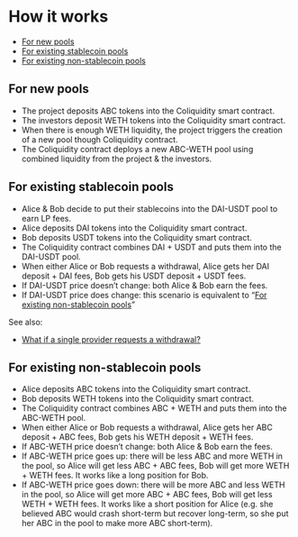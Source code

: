 # How it works

- [For new pools](#for-new-pools)
- [For existing stablecoin pools](#for-existing-stablecoin-pools)
- [For existing non-stablecoin pools](#for-existing-non-stablecoin-pools)

## For new pools

- The project deposits ABC tokens into the Coliquidity smart contract.
- The investors deposit WETH tokens into the Coliquidity smart contract.
- When there is enough WETH liquidity, the project triggers the creation of a new pool though Coliquidity contract.
- The Coliquidity contract deploys a new ABC-WETH pool using combined liquidity from the project & the investors.

## For existing stablecoin pools

- Alice & Bob decide to put their stablecoins into the DAI-USDT pool to earn LP fees.
- Alice deposits DAI tokens into the Coliquidity smart contract.
- Bob deposits USDT tokens into the Coliquidity smart contract.
- The Coliquidity contract combines DAI + USDT and puts them into the DAI-USDT pool.
- When either Alice or Bob requests a withdrawal, Alice gets her DAI deposit + DAI fees, Bob gets his USDT deposit + USDT fees.
- If DAI-USDT price doesn’t change: both Alice & Bob earn the fees.
- If DAI-USDT price does change: this scenario is equivalent to “[For existing non-stablecoin pools](#for-existing-non-stablecoin-pools)”

See also:

- [What if a single provider requests a withdrawal?](FAQ.md#what-if-a-single-provider-requests-a-withdrawal)

## For existing non-stablecoin pools

- Alice deposits ABC tokens into the Coliquidity smart contract.
- Bob deposits WETH tokens into the Coliquidity smart contract.
- The Coliquidity contract combines ABC + WETH and puts them into the ABC-WETH pool.
- When either Alice or Bob requests a withdrawal, Alice gets her ABC deposit + ABC fees, Bob gets his WETH deposit + WETH fees.
- If ABC-WETH price doesn’t change: both Alice & Bob earn the fees.
- If ABC-WETH price goes up: there will be less ABC and more WETH in the pool, so Alice will get less ABC + ABC fees, Bob will get more WETH + WETH fees. It works like a long position for Bob.
- If ABC-WETH price goes down: there will be more ABC and less WETH in the pool, so Alice will get more ABC + ABC fees, Bob will get less WETH + WETH fees. It works like a short position for Alice (e.g. she believed ABC would crash short-term but recover long-term, so she put her ABC in the pool to make more ABC short-term).
